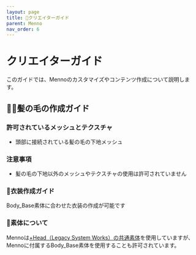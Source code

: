 ```yaml
---
layout: page
title: 🎨クリエイターガイド
parent: Menno
nav_order: 6
---
```


# クリエイターガイド

このガイドでは、Mennoのカスタマイズやコンテンツ作成について説明します。



## 👨‍🦱髪の毛の作成ガイド

### 許可されているメッシュとテクスチャ
- 頭部に接続されている髪の毛の下地メッシュ

### 注意事項
- 髪の毛の下地以外のメッシュやテクスチャの使用は許可されていません

### 👕衣装作成ガイド
Body_Base素体に合わせた衣装の作成が可能です

### 🧍素体について

Mennoは[+Head（Legacy System Works）の共通素体](https://booth.pm/ja/items/5153266)を使用していますが、Mennoに付属するBody_Base素体を使用することも許可されています。